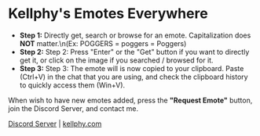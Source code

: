 # Kellphy's Emotes Everywhere
- **Step 1:** Directly get, search or browse for an emote. Capitalization does **NOT** matter.\n(Ex: POGGERS = poggers = Poggers)
- **Step 2:** Step 2: Press "Enter" or the "Get" button if you want to directly get it, or click on the image if you searched / browsed for it.
- **Step 3:** Step 3: The emote will is now copied to your clipboard. Paste (Ctrl+V) in the chat that you are using, and check the clipboard history to quickly access them (Win+V).

When wish to have new emotes added, press the **"Request Emote"** button, join the Discord Server, and contact me.

[Discord Server](https://discord.gg/ycYmMmP/) | [kellphy.com](https://kellphy.com/)